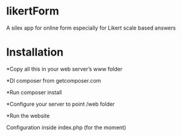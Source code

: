 likertForm
==========

A silex app for online form especially for Likert scale based answers

Installation
============

*Copy all this in your web server’s www folder

*Dl composer from getcomposer.com

*Run composer install

*Configure your server to point /web folder

*Run the website


Configuration inside index.php (for the moment)